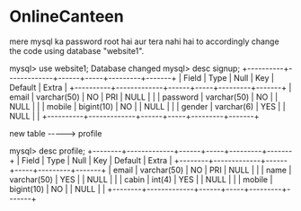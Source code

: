 # OnlineCanteen

mere mysql ka password root hai aur tera nahi hai to accordingly change the code
using database "website1".


mysql> use website1;
Database changed
mysql> desc signup;
+----------+-------------+------+-----+---------+-------+
| Field    | Type        | Null | Key | Default | Extra |
+----------+-------------+------+-----+---------+-------+
| email    | varchar(50) | NO   | PRI | NULL    |       |
| password | varchar(50) | NO   |     | NULL    |       |
| mobile   | bigint(10)  | NO   |     | NULL    |       |
| gender   | varchar(6)  | YES  |     | NULL    |       |
+----------+-------------+------+-----+---------+-------+

new table -----> profile

mysql> desc profile;
+--------+-------------+------+-----+---------+-------+
| Field  | Type        | Null | Key | Default | Extra |
+--------+-------------+------+-----+---------+-------+
| email  | varchar(50) | NO   | PRI | NULL    |       |
| name   | varchar(50) | YES  |     | NULL    |       |
| cabin  | int(4)      | YES  |     | NULL    |       |
| mobile | bigint(10)  | NO   |     | NULL    |       |
+--------+-------------+------+-----+---------+-------+
